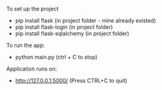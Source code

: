 To set up the project
- pip install flask (in project folder - mine already existed)
- pip install flask-login (in project folder)
- pip install flask-sqlalchemy (in project folder)


To run the app:
- python main.py (ctrl + C to stop)


Application runs on:
- http://127.0.0.1:5000/ (Press CTRL+C to quit)